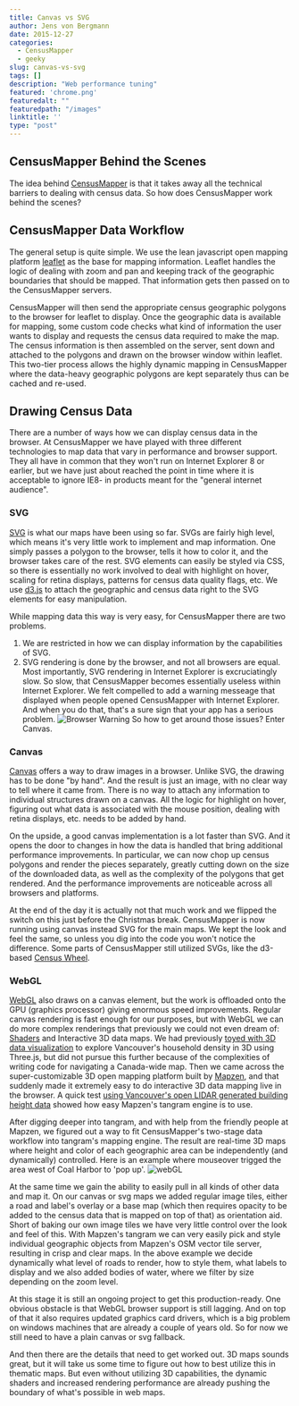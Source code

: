 ```yaml
---
title: Canvas vs SVG
author: Jens von Bergmann
date: 2015-12-27
categories:
  - CensusMapper
  - geeky
slug: canvas-vs-svg
tags: []
description: "Web performance tuning"
featured: 'chrome.png'
featuredalt: ""
featuredpath: "/images"
linktitle: ''
type: "post"
---
```


## CensusMapper Behind the Scenes
The idea behind [CensusMapper](https://censusmapper.ca) is that it takes away all the technical barriers to dealing with census data. So how does
CensusMapper work behind the scenes?

## CensusMapper Data Workflow
<!-- more -->
The general setup is quite simple. We use the lean javascript open mapping platform [leaflet](http://leafletjs.com)
as the base for mapping information. Leaflet handles the logic of dealing with zoom and pan and keeping track of the
geographic boundaries that should be mapped. That information gets then passed on to the CensusMapper servers.

CensusMapper will then send the appropriate census geographic polygons to the browser for leaflet to display. Once the
geographic data is available for mapping, some custom code checks what kind of information the user wants to display and
requests the census data required to make the map. The census information is then assembled on the server, sent down
and attached to the polygons and drawn
on the browser window within leaflet. This two-tier process allows the highly dynamic mapping in CensusMapper where the
data-heavy geographic polygons are kept separately thus can be cached and re-used.

## Drawing Census Data
There are a number of ways how we can display census data in the browser. At CensusMapper we have played with three
different technologies to map data that vary in performance and browser support. They all have in common that they
won't run on Internet Explorer 8 or earlier, but we have just about reached the point in time where it is acceptable to
ignore IE8- in products meant for the "general internet audience".

### SVG
[SVG](https://en.wikipedia.org/wiki/Scalable_Vector_Graphics) is what our maps have been using so far. SVGs are fairly high level, which means it's very little work 
to implement and map information. One simply passes a polygon to the browser, tells it how to color it, and the browser
takes care of the rest. SVG elements can easily be styled via CSS, so there is essentially no work involved to deal with
highlight on hover, scaling for retina displays, patterns for census data quality flags, etc. We use
[d3.js](https://github.com/mbostock/d3) to attach the geographic and census data right to the SVG elements for easy
manipulation.

While mapping data this way is very easy, for CensusMapper there are two problems. 

1. We are restricted in how we can display information by the capabilities of SVG. 
2. SVG rendering is done by the browser, and not all browsers are equal. Most importantly, SVG rendering in Internet
Explorer is excruciatingly slow. So slow, that CensusMapper becomes essentially useless within Internet Explorer. We
felt compelled to add a warning messeage that displayed when people opened CensusMapper with Internet Explorer. And
when you do that, that's a sure sign that your app has a serious problem.
![Browser Warning](/images/chrome.png)
So how to get around those issues? Enter Canvas.  


### Canvas
[Canvas](https://en.wikipedia.org/wiki/Canvas_element) offers a way to draw images in a browser. Unlike SVG, the drawing has to be done "by hand". And the result is just
an image, with no clear way to tell where it came from. There is no way to attach any information to individual
structures drawn on a canvas. All the logic for highlight on hover, figuring out what data is associated with the mouse
position, dealing with retina displays, etc. needs to be added by hand.

On the upside, a good canvas implementation is a lot faster than SVG. And it opens the door to changes in how the data
is handled that bring additional performance improvements. In particular, we can now chop up census polygons and render
the pieces separately, greatly cutting down on the size of the downloaded data, as well as the complexity of the
polygons that get rendered. And the performance improvements are noticeable across all browsers and platforms.

At the end of the day it is actually not that much work and we flipped the switch on this just before the Christmas
break. CensusMapper is now running using canvas instead SVG for
the main maps. We
kept the look and feel the same, so unless you dig into the code you won't notice the difference.
Some parts of CensusMapper still utilized SVGs, like the d3-based
[Census Wheel](http://doodles.mountainmath.ca/blog/2015/10/24/census-drilldown/).
  
### WebGL
[WebGL](https://en.wikipedia.org/wiki/WebGL) also draws on a canvas element, but the work is offloaded onto the GPU (graphics processor) giving enormous
speed improvements. Regular canvas rendering is fast enough for our purposes, but with WebGL we can do more complex
renderings that previously we could not even dream of: [Shaders](https://en.wikipedia.org/wiki/OpenGL_Shading_Language)
and Interactive 3D data maps. We had previously
[toyed with 3D data visualization](https://mountainmath.ca/census3) to explore Vancouver's household density in 3D using Three.js,
but did not pursue this further because of the complexities of writing code for navigating a Canada-wide map. Then we came 
across the super-customizable 3D open mapping platform built by [Mapzen](https://mapzen.com/projects/tangram/), and that
suddenly made it extremely easy to do interactive 3D data mapping live in the browser. A quick test 
[using Vancouver's open LIDAR generated building height data](https://mountainmath.ca/vancouver_lidar/map) showed how easy Mapzen's
tangram engine is to use.
 
After digging deeper into tangram, and with help from the friendly people at Mapzen, we figured out a way to fit
CensusMapper's two-stage data workflow into tangram's mapping engine. The result are real-time 3D maps where height
and color of each geographic area can be independently (and dynamically) controlled. Here is an example where mouseover
trigged the area west of Coal Harbor to 'pop up'.
![webGL](/images/webGL.jpg)

At the same time we gain the ability to easily pull in all kinds of other data and map it. On our canvas or svg maps we
added regular image tiles, either a road and label's overlay or a base map (which then requires opacity to be added to
the census data that is mapped on top of that) as orientation aid. Short of baking our own image tiles we have very
little control over the look and feel of this. With Mapzen's tangram we can very easily pick and style individual
geographic objects from Mapzen's OSM vector tile server, resulting in crisp and clear maps. In the above example we
decide dynamically what level of roads to render, how to style them, what labels to display and we also added bodies of
water, where we filter by size depending on the zoom level. 

At this stage it is still an ongoing project to get this production-ready. One obvious obstacle is that WebGL browser
support is still lagging. And on top of that it also requires updated graphics card drivers, which is a big problem on
windows machines that are already a couple of years old. So for now we still need to have a plain canvas or svg fallback.

And then there are the details that need to get worked out. 3D maps sounds great, but it will take us some time to figure
out how to best utilize this in thematic maps. But even without utilizing 3D capabilities, the dynamic shaders and increased
rendering performance are already pushing the boundary of what's possible in web maps. 
